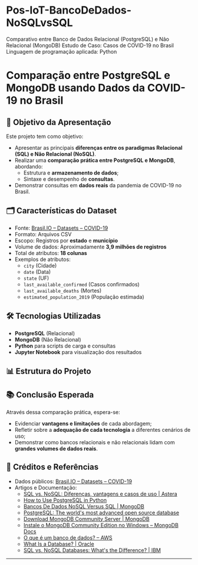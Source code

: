 # Pos-IoT-BancoDeDados-NoSQLvsSQL
Comparativo entre Banco de Dados Relacional (PostgreSQL) e Não Relacional (MongoDB)​  Estudo de Caso: Casos de COVID-19 no Brasil​  Linguagem de programação aplicada: Python

# Comparação entre PostgreSQL e MongoDB usando Dados da COVID-19 no Brasil

## 🎯 Objetivo da Apresentação

Este projeto tem como objetivo:

- Apresentar as principais **diferenças entre os paradigmas Relacional (SQL) e Não Relacional (NoSQL)**.
- Realizar uma **comparação prática entre PostgreSQL e MongoDB**, abordando:
  - Estrutura e **armazenamento de dados**;
  - Sintaxe e desempenho de **consultas**.
- Demonstrar consultas em **dados reais** da pandemia de COVID-19 no Brasil.

## 🗂️ Características do Dataset

- Fonte: [Brasil.IO – Datasets – COVID-19](https://brasil.io/dataset/covid19/caso/)
- Formato: Arquivos CSV
- Escopo: Registros por **estado** e **município**
- Volume de dados: Aproximadamente **3,9 milhões de registros**
- Total de atributos: **18 colunas**
- Exemplos de atributos:
  - `city` (Cidade)
  - `date` (Data)
  - `state` (UF)
  - `last_available_confirmed` (Casos confirmados)
  - `last_available_deaths` (Mortes)
  - `estimated_population_2019` (População estimada)

## 🛠️ Tecnologias Utilizadas

- **PostgreSQL** (Relacional)
- **MongoDB** (Não Relacional)
- **Python** para scripts de carga e consultas
- **Jupyter Notebook** para visualização dos resultados

## 📊 Estrutura do Projeto

## 📚 Conclusão Esperada

Através dessa comparação prática, espera-se:

- Evidenciar **vantagens e limitações** de cada abordagem;
- Refletir sobre a **adequação de cada tecnologia** a diferentes cenários de uso;
- Demonstrar como bancos relacionais e não relacionais lidam com **grandes volumes de dados reais**.

## 🧾 Créditos e Referências

- Dados públicos: [Brasil.IO – Datasets – COVID-19](https://brasil.io/dataset/covid19/caso/)
- Artigos e Documentação:
  - [SQL vs. NoSQL: Diferenças, vantagens e casos de uso | Astera](https://www.astera.com/type/blog/sql-vs-nosql/)
  - [How to Use PostgreSQL in Python](https://www.psycopg.org/)
  - [Bancos De Dados NoSQL Versus SQL | MongoDB](https://www.mongodb.com/pt-br/nosql-explained/nosql-vs-sql)
  - [PostgreSQL: The world's most advanced open source database](https://www.postgresql.org/)
  - [Download MongoDB Community Server | MongoDB](https://www.mongodb.com/try/download/community)
  - [Instale o MongoDB Community Edition no Windows – MongoDB Docs](https://www.mongodb.com/docs/manual/tutorial/install-mongodb-on-windows/)
  - [O que é um banco de dados? – AWS](https://aws.amazon.com/pt/what-is/database/)
  - [What Is a Database? | Oracle](https://www.oracle.com/database/what-is-database/)
  - [SQL vs. NoSQL Databases: What's the Difference? | IBM](https://www.ibm.com/cloud/blog/sql-vs-nosql)

---
